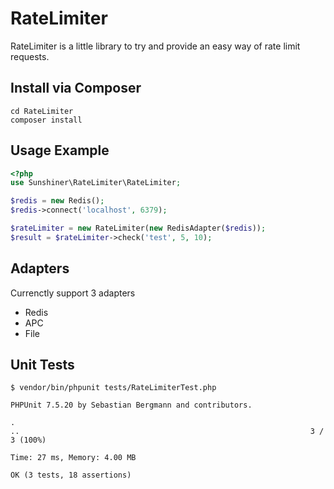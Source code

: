 # RateLimiter
RateLimiter is a little library to try and provide an easy way of rate limit requests.

Install via Composer
-------

```
cd RateLimiter
composer install
```

Usage Example
-----------------

``` php
<?php
use Sunshiner\RateLimiter\RateLimiter;

$redis = new Redis();
$redis->connect('localhost', 6379);

$rateLimiter = new RateLimiter(new RedisAdapter($redis));
$result = $rateLimiter->check('test', 5, 10);
```

Adapters
-------

Currenctly support 3 adapters

* Redis
* APC
* File


Unit Tests
-------------------

``` shell
$ vendor/bin/phpunit tests/RateLimiterTest.php

PHPUnit 7.5.20 by Sebastian Bergmann and contributors.

.
..                                                                 3 / 3 (100%)

Time: 27 ms, Memory: 4.00 MB

OK (3 tests, 18 assertions)

```
